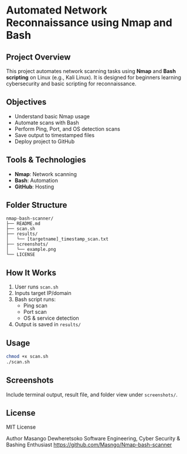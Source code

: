 # Automated Network Reconnaissance using Nmap and Bash

## Project Overview
This project automates network scanning tasks using **Nmap** and **Bash scripting** on Linux (e.g., Kali Linux).
It is designed for beginners learning cybersecurity and basic scripting for reconnaissance.

## Objectives
- Understand basic Nmap usage
- Automate scans with Bash
- Perform Ping, Port, and OS detection scans
- Save output to timestamped files
- Deploy project to GitHub

## Tools & Technologies
- **Nmap**: Network scanning
- **Bash**: Automation
- **GitHub**: Hosting

## Folder Structure
```
nmap-bash-scanner/
├── README.md
├── scan.sh
├── results/
│   └── [targetname]_timestamp_scan.txt
├── screenshots/
│   └── example.png
└── LICENSE
```

## How It Works
1. User runs `scan.sh`
2. Inputs target IP/domain
3. Bash script runs:
   - Ping scan
   - Port scan
   - OS & service detection
4. Output is saved in `results/`

## Usage
```bash
chmod +x scan.sh
./scan.sh
```

## Screenshots
Include terminal output, result file, and folder view under `screenshots/`.

##  License
MIT License

Author
Masango Dewheretsoko
Software Engineering, Cyber Security & Bashing Enthusiast
https://github.com/Masngo/Nmap-bash-scanner
